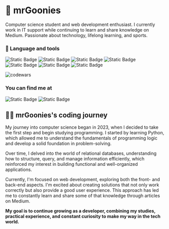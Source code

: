 # 🤙 mrGoonies
Computer science student and web development enthusiast. I currently work in IT support while continuing to learn and share knowledge on Medium. Passionate about technology, lifelong learning, and sports.



### 🧰 Language and tools
![Static Badge](https://img.shields.io/badge/html-logo?style=for-the-badge&logo=HTML5&logoSize=40&color=black)
![Static Badge](https://img.shields.io/badge/css-logo?style=for-the-badge&logo=css&logoColor=blue&logoSize=40&color=black)
![Static Badge](https://img.shields.io/badge/bootstrap-logo?style=for-the-badge&logo=bootstrap&logoColor=&logoSize=40&color=black)
![Static Badge](https://img.shields.io/badge/git-logo?style=for-the-badge&logo=git&logoSize=40&color=black)
![Static Badge](https://img.shields.io/badge/python-logo?style=for-the-badge&logo=python&logoSize=40&color=black)
![Static Badge](https://img.shields.io/badge/postgresql-logo?style=for-the-badge&logo=postgresql&logoSize=40&color=black)
![Static Badge](https://img.shields.io/badge/mongodb-logo?style=for-the-badge&logo=mongodb&logoSize=40&color=black)


![codewars](https://www.codewars.com/users/mrGoonies/badges/large)

<h3>You can find me at</h3>

![Static Badge](https://img.shields.io/badge/linkedin-logo?style=for-the-badge&logo=linkedin&logoColor=blue&color=black&link=https%3A%2F%2Fwww.linkedin.com%2Fin%2Fgmunozcastro%2F)
![Static Badge](https://img.shields.io/badge/medium-logo?style=for-the-badge&logo=medium&color=black&link=https%3A%2F%2Fmedium.com%2F%40munozgoonies)

## 🧑‍💻 mrGoonies's coding journey
My journey into computer science began in 2023, when I decided to take the first step and begin studying programming. I started by learning Python, which allowed me to understand the fundamentals of programming logic and develop a solid foundation in problem-solving.

Over time, I delved into the world of relational databases, understanding how to structure, query, and manage information efficiently, which reinforced my interest in building functional and well-organized applications.

Currently, I'm focused on web development, exploring both the front- and back-end aspects. I'm excited about creating solutions that not only work correctly but also provide a good user experience. This approach has led me to constantly learn and share some of that knowledge through articles on Medium.

**My goal is to continue growing as a developer, combining my studies, practical experience, and constant curiosity to make my way in the tech world.**

